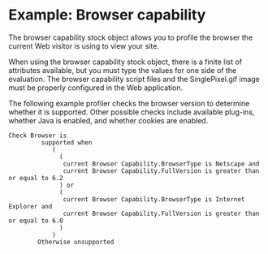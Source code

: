 # Example: Browser capability

The browser capability stock object allows you to profile the browser the current Web visitor is using to view your site.

When using the browser capability stock object, there is a finite list of attributes available, but you must type the values for one side of the evaluation. The browser capability script files and the SinglePixel.gif image must be properly configured in the Web application.

The following example profiler checks the browser version to determine whether it is supported. Other possible checks include available plug-ins, whether Java is enabled, and whether cookies are enabled.

```
Check Browser is
  	     supported when
  	        (
  	          (
  	           current Browser Capability.BrowserType is Netscape and
  	           current Browser Capability.FullVersion is greater than or equal to 6.2
  	          ) or
  	          (
  	           current Browser Capability.BrowserType is Internet Explorer and
  	           current Browser Capability.FullVersion is greater than or equal to 6.0
  	          )
  	        )
  	    Otherwise unsupported
```


